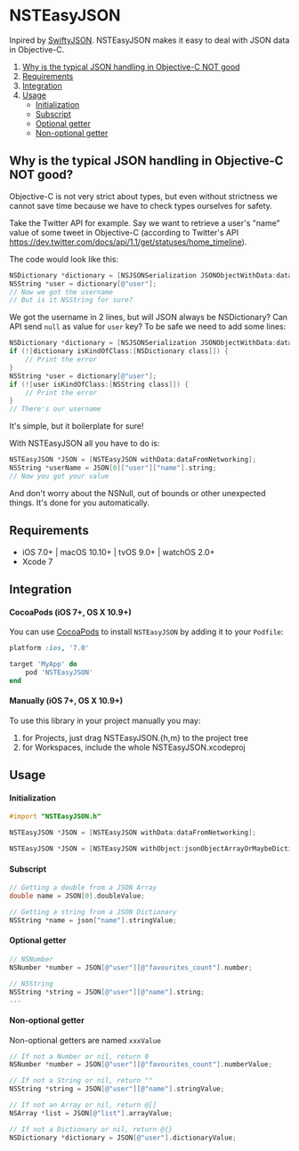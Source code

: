 # NSTEasyJSON

Inpired by [SwiftyJSON](https://github.com/SwiftyJSON/SwiftyJSON). NSTEasyJSON makes it easy to deal with JSON data in Objective-C.

1. [Why is the typical JSON handling in Objective-C NOT good](#why-is-the-typical-json-handling-in-objective-c-not-good)
2. [Requirements](#requirements)
3. [Integration](#integration)
4. [Usage](#usage)
   - [Initialization](#initialization)
   - [Subscript](#subscript)
   - [Optional getter](#optional-getter)
   - [Non-optional getter](#non-optional-getter)

## Why is the typical JSON handling in Objective-C NOT good?

Objective-C is not very strict about types, but even without strictness we cannot save time because we have to check types ourselves for safety.

Take the Twitter API for example. Say we want to retrieve a user's "name" value of some tweet in Objective-C (according to Twitter's API https://dev.twitter.com/docs/api/1.1/get/statuses/home_timeline).

The code would look like this:

```objective-c
NSDictionary *dictionary = [NSJSONSerialization JSONObjectWithData:data options:NSJSONReadingAllowFragments error:&error];
NSString *user = dictionary[@"user"];
// Now we got the username
// But is it NSString for sure?
```

We got the username in 2 lines, but will JSON always be NSDictionary? Can API send `null` as value for `user` key? To be safe we need to add some lines:

```objective-c
NSDictionary *dictionary = [NSJSONSerialization JSONObjectWithData:data options:NSJSONReadingAllowFragments error:&error];
if (![dictionary isKindOfClass:[NSDictionary class]]) {
	// Print the error
}
NSString *user = dictionary[@"user"];
if (![user isKindOfClass:[NSString class]]) {
 	// Print the error
}
// There's our username
```

It's simple, but it boilerplate for sure!

With NSTEasyJSON all you have to do is:

```objective-c
NSTEasyJSON *JSON = [NSTEasyJSON withData:dataFromNetworking];
NSString *userName = JSON[0]["user"]["name"].string;
// Now you got your value
```

And don't worry about the NSNull, out of bounds or other unexpected things. It's done for you automatically.

## Requirements

- iOS 7.0+ | macOS 10.10+ | tvOS 9.0+ | watchOS 2.0+
- Xcode 7

## Integration

#### CocoaPods (iOS 7+, OS X 10.9+)

You can use [CocoaPods](http://cocoapods.org/) to install `NSTEasyJSON` by adding it to your `Podfile`:

```ruby
platform :ios, '7.0'

target 'MyApp' do
	pod 'NSTEasyJSON'
end
```

#### Manually (iOS 7+, OS X 10.9+)

To use this library in your project manually you may:  

1. for Projects, just drag NSTEasyJSON.{h,m} to the project tree
2. for Workspaces, include the whole NSTEasyJSON.xcodeproj

## Usage

#### Initialization

```objective-c
#import "NSTEasyJSON.h"
```

```objective-c
NSTEasyJSON *JSON = [NSTEasyJSON withData:dataFromNetworking];
```

```objective-c
NSTEasyJSON *JSON = [NSTEasyJSON withObject:jsonObjectArrayOrMaybeDictionary];
```

#### Subscript

```objective-c
// Getting a double from a JSON Array
double name = JSON[0].doubleValue;
```

```objective-c
// Getting a string from a JSON Dictionary
NSString *name = json["name"].stringValue;
```

#### Optional getter

```objective-c
// NSNumber
NSNumber *number = JSON[@"user"][@"favourites_count"].number;
```

```objective-c
// NSString
NSString *string = JSON[@"user"][@"name"].string;
...
```

#### Non-optional getter

Non-optional getters are named `xxxValue`

```objective-c
// If not a Number or nil, return 0
NSNumber *number = JSON[@"user"][@"favourites_count"].numberValue;
```

```objective-c
// If not a String or nil, return ""
NSString *string = JSON[@"user"][@"name"].stringValue;
```

```objective-c
// If not an Array or nil, return @[]
NSArray *list = JSON[@"list"].arrayValue;
```

```objective-c
// If not a Dictionary or nil, return @{}
NSDictionary *dictionary = JSON[@"user"].dictionaryValue;
```
